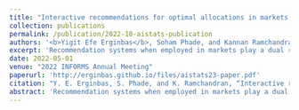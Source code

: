 ```yaml
---
title: "Interactive recommendations for optimal allocations in markets with constraints"
collection: publications
permalink: /publication/2022-10-aistats-publication
authors: '<b>Yigit Efe Erginbas</b>, Soham Phade, and Kannan Ramchandran'
excerpt: 'Recommendation systems when employed in markets play a dual role: they assist users in selecting their most desired items from a large pool and they help in allocating a limited number of items to the users who desire them the most. Despite the prevalence of capacity constraints on allocations in many real-world recommendation settings, a principled way of incorporating them in the design of these systems has been lacking. Motivated by this, we propose an interactive framework where the system provider can enhance the quality of recommendations to the users by opportunistically exploring allocations that maximize user rewards and respect the capacity constraints using appropriate pricing mechanisms.'
date: 2022-05-01
venue: "2022 INFORMS Annual Meeting"
paperurl: 'http://erginbas.github.io/files/aistats23-paper.pdf'
citation: "Y. E. Erginbas, S. Phade, and K. Ramchandran, “Interactive recommendations for optimal allocations in markets with constraints,” presented at 2022 INFORMS Annual Meeting, May 2022, arXiv:2207.04143."
abstract: 'Recommendation systems when employed in markets play a dual role: they assist users in selecting their most desired items from a large pool and they help in allocating a limited number of items to the users who desire them the most. Despite the prevalence of capacity constraints on allocations in many real-world recommendation settings, a principled way of incorporating them in the design of these systems has been lacking. Motivated by this, we propose an interactive framework where the system provider can enhance the quality of recommendations to the users by opportunistically exploring allocations that maximize user rewards and respect the capacity constraints using appropriate pricing mechanisms. We model the problem as an instance of a low-rank combinatorial multi-armed bandit problem with selection constraints on the arms. We employ an integrated approach using techniques from collaborative filtering, combinatorial bandits, and optimal resource allocation to provide an algorithm that provably achieves sub-linear regret. Empirical studies on synthetic and real-world data also demonstrate the effectiveness and performance of our approach.'
---
```

